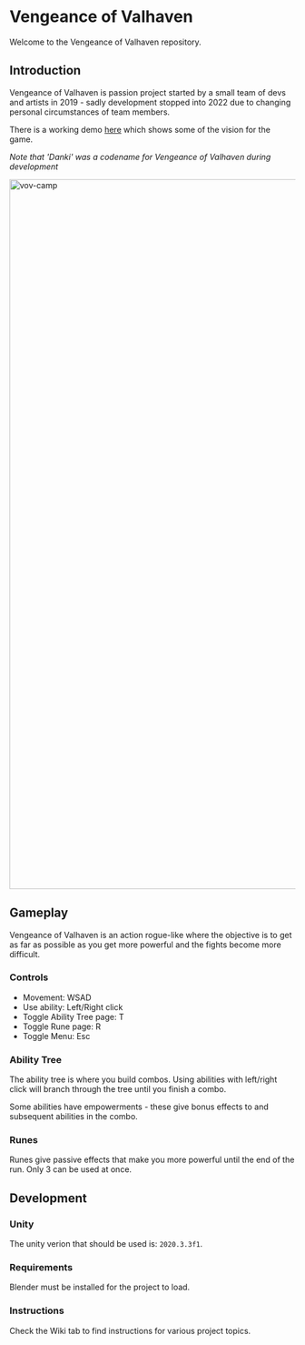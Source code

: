 # Vengeance of Valhaven

Welcome to the Vengeance of Valhaven repository.

## Introduction

Vengeance of Valhaven is passion project started by a small team of devs and artists in 2019 - sadly development stopped into 2022 due to changing personal circumstances of team members.

There is a working demo [here](https://github.com/fourhorsemen-master/Vengeance-of-Valhaven/releases/tag/v1.0) which shows some of the vision for the game.

*Note that 'Danki' was a codename for Vengeance of Valhaven during development*

<img width="1248" alt="vov-camp" src="https://user-images.githubusercontent.com/43935094/210455821-f4cebba2-d4f8-4ecf-8f66-9df9253477ed.png">

## Gameplay

Vengeance of Valhaven is an action rogue-like where the objective is to get as far as possible as you get more powerful and the fights become more difficult.

### Controls

- Movement: WSAD
- Use ability: Left/Right click
- Toggle Ability Tree page: T
- Toggle Rune page: R
- Toggle Menu: Esc

### Ability Tree

The ability tree is where you build combos. Using abilities with left/right click will branch through the tree until you finish a combo.

Some abilities have empowerments - these give bonus effects to and subsequent abilities in the combo.

### Runes

Runes give passive effects that make you more powerful until the end of the run. Only 3 can be used at once.

## Development

### Unity

The unity verion that should be used is: `2020.3.3f1`.

### Requirements

Blender must be installed for the project to load.

### Instructions

Check the Wiki tab to find instructions for various project topics.
